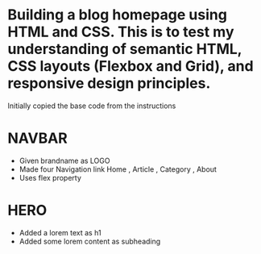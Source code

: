 # Building a blog homepage using HTML and CSS. This is to test my understanding of semantic HTML, CSS layouts (Flexbox and Grid), and responsive design principles.

Initially copied the base code from the instructions

# NAVBAR

- Given brandname as LOGO
- Made four Navigation link Home , Article , Category , About
- Uses flex property

# HERO

- Added a lorem text as h1
- Added some lorem content as subheading

